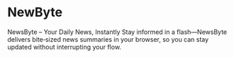 # NewByte
NewsByte – Your Daily News, Instantly Stay informed in a flash—NewsByte delivers bite‑sized news summaries in your browser, so you can stay updated without interrupting your flow.
